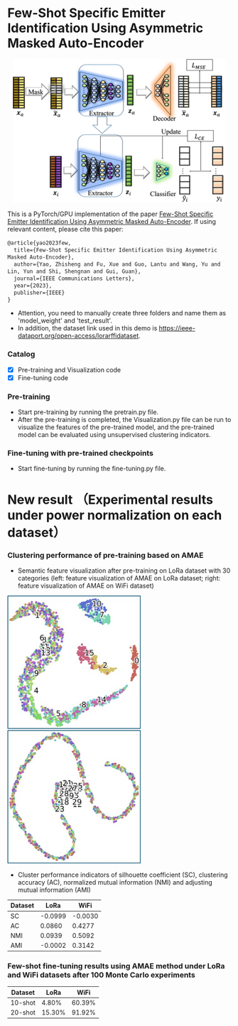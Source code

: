 # Few-Shot Specific Emitter Identification Using Asymmetric Masked Auto-Encoder

<p align="center">
  <img src="https://github.com/YZS666/A-Method-for-Solving-the-FS-SEI-Problem/blob/main/Visualization/AMAE_FS_SEI.jpg?raw=true" width="480">
</p>

This is a PyTorch/GPU implementation of the paper [Few-Shot Specific Emitter Identification Using Asymmetric Masked Auto-Encoder](https://ieeexplore.ieee.org/document/10243409). If using relevant content, please cite this paper:
```
@article{yao2023few,
  title={Few-Shot Specific Emitter Identification Using Asymmetric Masked Auto-Encoder},
  author={Yao, Zhisheng and Fu, Xue and Guo, Lantu and Wang, Yu and Lin, Yun and Shi, Shengnan and Gui, Guan},
  journal={IEEE Communications Letters},
  year={2023},
  publisher={IEEE}
}
```

* Attention, you need to manually create three folders and name them as 'model_weight' and 'test_result'.
* In addition, the dataset link used in this demo is https://ieee-dataport.org/open-access/lorarffidataset.

### Catalog

- [x] Pre-training and Visualization code
- [x] Fine-tuning code

### Pre-training
* Start pre-training by running the pretrain.py file.
* After the pre-training is completed, the Visualization.py file can be run to visualize the features of the pre-trained model, and the pre-trained model can be evaluated using unsupervised clustering indicators.

### Fine-tuning with pre-trained checkpoints
* Start fine-tuning by running the fine-tuning.py file.

# New result （Experimental results under power normalization on each dataset）

### Clustering performance of pre-training based on AMAE
*  Semantic feature visualization after pre-training on LoRa dataset with 30 categories (left: feature visualization of AMAE on LoRa dataset; right: feature visualization of AMAE on WiFi dataset)

<p float="left">
  <img src="https://github.com/YZS666/A-Method-for-Solving-the-FS-SEI-Problem/blob/main/Visualization/t-SNE_LoRa.jpg" width="300" />
  <img src="https://github.com/YZS666/A-Method-for-Solving-the-FS-SEI-Problem/blob/main/Visualization/t-SNE_WiFi.jpg" width="300" /> 
</p>


*  Cluster performance indicators of silhouette coefficient (SC), clustering accuracy (AC), normalized mutual information (NMI) and adjusting mutual information (AMI)

| Dataset |  LoRa   |  WiFi  |
|---------|---------|--------|
| SC      | -0.0999 | -0.0030|
| AC      |  0.0860 |  0.4277|
| NMI     |  0.0939 |  0.5092|
| AMI     | -0.0002 |  0.3142|


### Few-shot fine-tuning results using AMAE method under LoRa and WiFi datasets after 100 Monte Carlo experiments
|	Dataset	|	LoRa	|	WiFi	|
|	----	|	----	|	----	|
|	10-shot	|	4.80%	|	60.39%	|
|	20-shot	|	15.30%	|	91.92%	|



